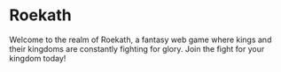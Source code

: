 Roekath
=======

Welcome to the realm of Roekath, a fantasy web game where kings and their kingdoms are constantly fighting for glory. Join the fight for your kingdom today!
